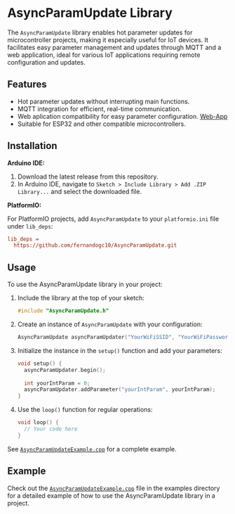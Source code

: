 # AsyncParamUpdate Library

The `AsyncParamUpdate` library enables hot parameter updates for microcontroller projects, making it especially useful for IoT devices. It facilitates easy parameter management and updates through MQTT and a web application, ideal for various IoT applications requiring remote configuration and updates.

## Features

- Hot parameter updates without interrupting main functions.
- MQTT integration for efficient, real-time communication.
- Web aplication compatibility for easy parameter configuration. [Web-App](https://github.com/fernandogc10/RemoteDevBoardConfig)
- Suitable for ESP32 and other compatible microcontrollers.

## Installation

**Arduino IDE:**
1. Download the latest release from this repository.
2. In Arduino IDE, navigate to `Sketch > Include Library > Add .ZIP Library...` and select the downloaded file.

**PlatformIO:**

For PlatformIO projects, add `AsyncParamUpdate` to your `platformio.ini` file under `lib_deps`:

```ini
lib_deps =
  https://github.com/fernandogc10/AsyncParamUpdate.git
```
## Usage

To use the AsyncParamUpdate library in your project:

1. Include the library at the top of your sketch:

    ```cpp
    #include "AsyncParamUpdate.h"
    ```

2. Create an instance of `AsyncParamUpdate` with your configuration:

    ```cpp
    AsyncParamUpdate asyncParamUpdater("YourWiFiSSID", "YourWiFiPassword", "MQTTHost", MQTTPort, "MQTTUser", "MQTTPassword", "DeviceName", true);
    ```

3. Initialize the instance in the `setup()` function and add your parameters:

    ```cpp
    void setup() {
      asyncParamUpdater.begin();
      
      int yourIntParam = 0;
      asyncParamUpdater.addParameter("yourIntParam", yourIntParam);
    }
    ```

4. Use the `loop()` function for regular operations:

    ```cpp
    void loop() {
      // Your code here
    }
    ```

See [`AsyncParamUpdateExample.cpp`](https://github.com/fernandogc10/AsyncParamUpdate/blob/main/examples/AsyncParamUpdateExample.cpp) for a complete example.

## Example

Check out the [`AsyncParamUpdateExample.cpp`](https://github.com/fernandogc10/AsyncParamUpdate/blob/main/examples/AsyncParamUpdateExample.cpp) file in the examples directory for a detailed example of how to use the AsyncParamUpdate library in a project.

